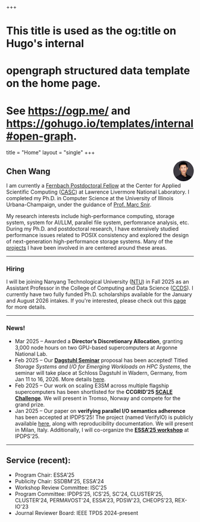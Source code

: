 +++
# This title is used as the og:title on Hugo's internal
# opengraph structured data template on the home page.
# See https://ogp.me/ and https://gohugo.io/templates/internal#open-graph.
title = "Home"
layout = "single"
+++

[<img src="/static/images/headshot.jpeg" style="max-width:11%;min-width:30px;border-radius:50%;float:right;" alt="Github repo" />](https://wangchen.io)

## Chen Wang

<!--Contact: wang116@llnl.gov-->

I am currently a [Fernbach Postdoctoral Fellow](https://computing.llnl.gov/about/people-highlights/chen-wang) at the Center for Applied Scientific Computing ([CASC](https://computing.llnl.gov/casc)) at Lawrence Livermore National Laboratory. I completed my Ph.D. in Computer Science at the University of Illinois Urbana-Champaign, under the guidance of [Prof. Marc Snir](https://snir.cs.illinois.edu). <!--You can find my CV [here](/static/cv/cv-chen-wang-2024-12-16.pdf). -->

My research interests include high-performance computing, storage system, system for AI/LLM, parallel file system, perfomrance analysis, etc. During my Ph.D. and postdoctoral research, I have extensively studied performance issues related to POSIX consistency and explored the design of next-generation high-performance storage systems. Many of the [projects](/projects) I have been involved in are centered around these areas.
<!--
If you want to read more about this issue, please see this post.
-->

---

### Hiring

I will be joining Nanyang Technological University ([NTU](https://www.ntu.edu.sg/)) in Fall 2025 as an Assistant Professor in the College of Computing and Data Science ([CCDS](https://www.ntu.edu.sg/computing)). I currently have two fully funded Ph.D. scholarships available for the January and August 2026 intakes. If you're interested, please check out this [page](/hiring) for more details.

---

### News!
- Mar 2025 – Awarded a **Director’s Discretionary Allocation**, granting 3,000 node hours on two GPU-based supercomputers at Argonne National Lab.
- Feb 2025 – Our **[Dagstuhl Seminar](https://www.dagstuhl.de/en/seminars/dagstuhl-seminars)** proposal has been accepted! Titled *Storage Systems and I/O for Emerging Workloads on HPC Systems*, the seminar will take place at Schloss Dagstuhl in Wadern, Germany, from Jan 11 to 16, 2026. More details [here](https://www.dagstuhl.de/26032).
- Feb 2025 – Our work on scaling E3SM across multiple flagship supercomputers has been shortlisted for the **CCGRID’25 [SCALE Challenge](https://site.uit.no/ccgrid2025/scale-challenge/)**. We will present in Tromso, Norway and compete for the grand prize.
- Jan 2025 – Our paper on **verifying parallel I/O semantics adherence** has been accepted at IPDPS’25! The project (named VerifyIO) is publicly available [here](https://github.com/wangvsa/VerifyIO), along with reproducibility documentation. We will present in Milan, Italy. Additionally, I will co-organize the **[ESSA’25 workshop](https://sites.google.com/view/essa-2025/)** at IPDPS'25.

---

## Service (recent):

- Program Chair: ESSA'25
- Publicity Chair: SSDBM'25, ESSA'24
- Workshop Review Committee: ISC'25
- Program Committee: IPDPS'25, ICS'25, SC'24, CLUSTER'25, CLUSTER'24, PERMAVOST'24, ESSA'23, PDSW'23, CHEOPS'23, REX-IO'23
- Journal Reviewer Board: IEEE TPDS 2024-present

